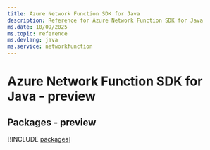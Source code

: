 ```yaml
---
title: Azure Network Function SDK for Java
description: Reference for Azure Network Function SDK for Java
ms.date: 10/09/2025
ms.topic: reference
ms.devlang: java
ms.service: networkfunction
---
```

# Azure Network Function SDK for Java - preview
## Packages - preview
[!INCLUDE [packages](network-function-index.md)]
